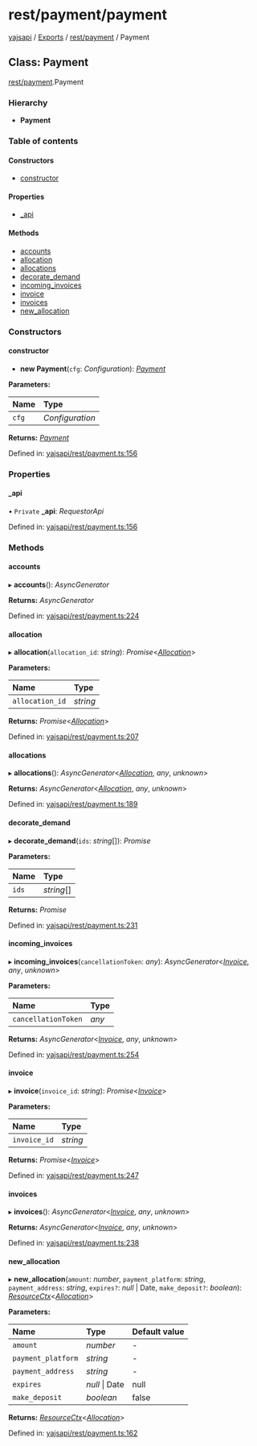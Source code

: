# rest/payment/payment

[yajsapi](https://github.com/golemfactory/yagna-docs/tree/9699eb3e934dbc2c15063c37bc7a317a2c47fef4/yajsapi/README.md) / [Exports](https://github.com/golemfactory/yagna-docs/tree/9699eb3e934dbc2c15063c37bc7a317a2c47fef4/yajsapi/modules.md) / [rest/payment](../yajsapi-2/rest_payment.md) / Payment

## Class: Payment

[rest/payment](../yajsapi-2/rest_payment.md).Payment

### Hierarchy

* **Payment**

### Table of contents

#### Constructors

* [constructor](rest_payment.payment.md#constructor)

#### Properties

* [\_api](rest_payment.payment.md#_api)

#### Methods

* [accounts](rest_payment.payment.md#accounts)
* [allocation](rest_payment.payment.md#allocation)
* [allocations](rest_payment.payment.md#allocations)
* [decorate\_demand](rest_payment.payment.md#decorate_demand)
* [incoming\_invoices](rest_payment.payment.md#incoming_invoices)
* [invoice](rest_payment.payment.md#invoice)
* [invoices](rest_payment.payment.md#invoices)
* [new\_allocation](rest_payment.payment.md#new_allocation)

### Constructors

#### constructor

+ **new Payment**\(`cfg`: _Configuration_\): [_Payment_](rest_payment.payment.md)

**Parameters:**

| Name | Type |
| :--- | :--- |
| `cfg` | _Configuration_ |

**Returns:** [_Payment_](rest_payment.payment.md)

Defined in: [yajsapi/rest/payment.ts:156](https://github.com/golemfactory/yajsapi/blob/0a8d8c8/yajsapi/rest/payment.ts#L156)

### Properties

#### \_api

• `Private` **\_api**: _RequestorApi_

Defined in: [yajsapi/rest/payment.ts:156](https://github.com/golemfactory/yajsapi/blob/0a8d8c8/yajsapi/rest/payment.ts#L156)

### Methods

#### accounts

▸ **accounts**\(\): _AsyncGenerator_

**Returns:** _AsyncGenerator_

Defined in: [yajsapi/rest/payment.ts:224](https://github.com/golemfactory/yajsapi/blob/0a8d8c8/yajsapi/rest/payment.ts#L224)

#### allocation

▸ **allocation**\(`allocation_id`: _string_\): _Promise_&lt;[_Allocation_](rest_payment.allocation.md)&gt;

**Parameters:**

| Name | Type |
| :--- | :--- |
| `allocation_id` | _string_ |

**Returns:** _Promise_&lt;[_Allocation_](rest_payment.allocation.md)&gt;

Defined in: [yajsapi/rest/payment.ts:207](https://github.com/golemfactory/yajsapi/blob/0a8d8c8/yajsapi/rest/payment.ts#L207)

#### allocations

▸ **allocations**\(\): _AsyncGenerator_&lt;[_Allocation_](rest_payment.allocation.md), _any_, _unknown_&gt;

**Returns:** _AsyncGenerator_&lt;[_Allocation_](rest_payment.allocation.md), _any_, _unknown_&gt;

Defined in: [yajsapi/rest/payment.ts:189](https://github.com/golemfactory/yajsapi/blob/0a8d8c8/yajsapi/rest/payment.ts#L189)

#### decorate\_demand

▸ **decorate\_demand**\(`ids`: _string_\[\]\): _Promise_

**Parameters:**

| Name | Type |
| :--- | :--- |
| `ids` | _string_\[\] |

**Returns:** _Promise_

Defined in: [yajsapi/rest/payment.ts:231](https://github.com/golemfactory/yajsapi/blob/0a8d8c8/yajsapi/rest/payment.ts#L231)

#### incoming\_invoices

▸ **incoming\_invoices**\(`cancellationToken`: _any_\): _AsyncGenerator_&lt;[_Invoice_](rest_payment.invoice.md), _any_, _unknown_&gt;

**Parameters:**

| Name | Type |
| :--- | :--- |
| `cancellationToken` | _any_ |

**Returns:** _AsyncGenerator_&lt;[_Invoice_](rest_payment.invoice.md), _any_, _unknown_&gt;

Defined in: [yajsapi/rest/payment.ts:254](https://github.com/golemfactory/yajsapi/blob/0a8d8c8/yajsapi/rest/payment.ts#L254)

#### invoice

▸ **invoice**\(`invoice_id`: _string_\): _Promise_&lt;[_Invoice_](rest_payment.invoice.md)&gt;

**Parameters:**

| Name | Type |
| :--- | :--- |
| `invoice_id` | _string_ |

**Returns:** _Promise_&lt;[_Invoice_](rest_payment.invoice.md)&gt;

Defined in: [yajsapi/rest/payment.ts:247](https://github.com/golemfactory/yajsapi/blob/0a8d8c8/yajsapi/rest/payment.ts#L247)

#### invoices

▸ **invoices**\(\): _AsyncGenerator_&lt;[_Invoice_](rest_payment.invoice.md), _any_, _unknown_&gt;

**Returns:** _AsyncGenerator_&lt;[_Invoice_](rest_payment.invoice.md), _any_, _unknown_&gt;

Defined in: [yajsapi/rest/payment.ts:238](https://github.com/golemfactory/yajsapi/blob/0a8d8c8/yajsapi/rest/payment.ts#L238)

#### new\_allocation

▸ **new\_allocation**\(`amount`: _number_, `payment_platform`: _string_, `payment_address`: _string_, `expires?`: _null_ \| Date, `make_deposit?`: _boolean_\): [_ResourceCtx_](rest_resource.resourcectx.md)&lt;[_Allocation_](rest_payment.allocation.md)&gt;

**Parameters:**

| Name | Type | Default value |
| :--- | :--- | :--- |
| `amount` | _number_ | - |
| `payment_platform` | _string_ | - |
| `payment_address` | _string_ | - |
| `expires` | _null_ \| Date | null |
| `make_deposit` | _boolean_ | false |

**Returns:** [_ResourceCtx_](rest_resource.resourcectx.md)&lt;[_Allocation_](rest_payment.allocation.md)&gt;

Defined in: [yajsapi/rest/payment.ts:162](https://github.com/golemfactory/yajsapi/blob/0a8d8c8/yajsapi/rest/payment.ts#L162)

